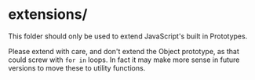 # extensions/

This folder should only be used to extend JavaScript's built in Prototypes.

Please extend with care, and don't extend the Object prototype, as that could screw with `for in` loops. In fact it may make more sense in future versions to move these to utility functions.
